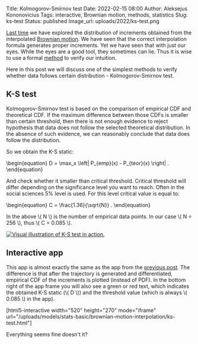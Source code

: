 Title: Kolmogorov-Smirnov test
Date: 2022-02-15 08:00
Author: Aleksejus Kononovicius
Tags: interactive, Brownian motion, methods, statistics
Slug: ks-test
Status: published
Image_url: uploads/2022/ks-test.png

[Last
time]({filename}/articles/2022/brownian-motion-interpolation-part-2.md) we
have explored the distribution of increments obtained from the interpolated
[Brownian motion](/tag/brownian-motion/). We have seen that the correct
interpolation formula generates proper increments. Yet we have seen that
with just our eyes. While the eyes are a good tool, they sometimes can lie.
Thus it is wise to use a formal [method](/tag/methods/) to verify our
intuition.

Here in this post we will discuss one of the simplest methods to verify
whether data follows certain distribution - Kolmogorov-Smirnov test.
<!--more-->

## K-S test

Kolmogorov-Smirnov test is based on the comparison of empirical CDF and
theoretical CDF. If the maximum difference between those CDFs is smaller
than certain threshold, then there is not enough evidence to reject
hypothesis that data does not follow the selected theoretical distribution.
In the absence of such evidence, we can reasonably conclude that data does
follow the distribution.

So we obtain the K-S static:

\begin{equation}
    D = \max\_x \left| P\_{emp}(x) - P\_{teor}(x) \right| .
\end{equation}

And check whether it smaller than critical threshold. Critical threshold
will differ depending on the significance level you want to reach. Often in
the social sciences 5% level is used. For this level critical value is equal
to:

\begin{equation}
    C = \frac{1.36}{\sqrt{N}} .
\end{equation}

In the above \\\( N \\\) is the number of empirical data points. In our case
\\\( N = 256 \\\), thus \\\( C = 0.085 \\\).

[![Visual illustration of K-S test in action.]({static}/uploads/2022/ks-test.png
"Visual illustration of K-S test in action.")](https://en.wikipedia.org/wiki/Kolmogorov%E2%80%93Smirnov_test#/media/File:KS_Example.png)

## Interactive app

This app is almost exactly the same as the app from the [previous
post]({filename}/articles/2022/brownian-motion-interpolation-part-2.md). The
difference is that after the trajectory is generated and differentiated,
empirical CDF of the increments is plotted (instead of PDF). In the bottom
right of the app frame you will also see a green or red text, which
indicates the obtained K-S static (\\\( D \\\)) and the threshold value
(which is always \\\( 0.085 \\\) in the app).

[html5-interactive width="520" height="270" mode="iframe"
url="/uploads/models/stats-basic/brownian-motion-interpolation/ks-test.html"]

Everything seems fine doesn't it?
